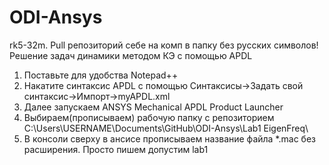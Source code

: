 # ODI-Ansys
rk5-32m. Pull репозиторий себе на комп в папку без русских символов!
Решение задач динамики методом КЭ с помощью APDL
1) Поставьте для удобства Notepad++
2) Накатите синтаксис APDL с помощью Синтаксисы->Задать свой синтаксис->Импорт->myAPDL.xml
3) Далее запускаем ANSYS Mechanical APDL Product Launcher 
4) Выбираем(прописываем) рабочую папку с репозиторием C:\Users\USERNAME\Documents\GitHub\ODI-Ansys\Lab1 EigenFreq\
5) В консоли сверху в ансисе прописываем название файла *.mac без расширения. Просто пишем допустим lab1
